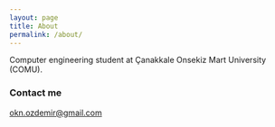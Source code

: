 ```yaml
---
layout: page
title: About
permalink: /about/
---
```


Computer engineering student at Çanakkale Onsekiz Mart University (COMU).

### Contact me

[okn.ozdemir@gmail.com](mailto:okn.ozdemir@gmail.com)
